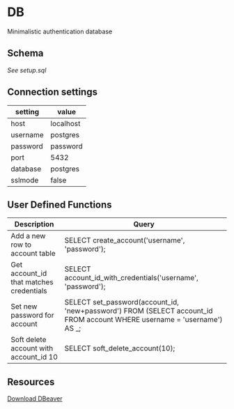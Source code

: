 # DB

Minimalistic authentication database

## Schema

_See setup.sql_

## Connection settings

| setting  | value     |
| -------- | --------- |
| host     | localhost |
| username | postgres  |
| password | password  |
| port     | 5432      |
| database | postgres  |
| sslmode  | false     |

## User Defined Functions

| Description                             | Query                                                                                                                    |
| --------------------------------------- | ------------------------------------------------------------------------------------------------------------------------ |
| Add a new row to account table          | SELECT create_account('username', 'password');                                                                           |
| Get account_id that matches credentials | SELECT account_id_with_credentials('username', 'password');                                                              |
| Set new password for account            | SELECT set_password(account_id, 'new+password') FROM (SELECT account_id FROM account WHERE username = 'username') AS \_; |
| Soft delete account with account_id 10  | SELECT soft_delete_account(10);                                                                                          |

## Resources

[Download DBeaver](https://dbeaver.io/download)
